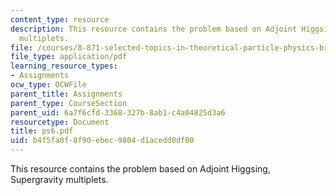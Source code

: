 ```yaml
---
content_type: resource
description: This resource contains the problem based on Adjoint Higgsing, Supergravity
  multiplets.
file: /courses/8-871-selected-topics-in-theoretical-particle-physics-branes-and-gauge-theory-dynamics-fall-2004/b4f5fa0f8f90ebec9804d1acedd0df00_ps6.pdf
file_type: application/pdf
learning_resource_types:
- Assignments
ocw_type: OCWFile
parent_title: Assignments
parent_type: CourseSection
parent_uid: 6a7f6cfd-3368-327b-8ab1-c4a04825d3a6
resourcetype: Document
title: ps6.pdf
uid: b4f5fa0f-8f90-ebec-9804-d1acedd0df00
---
```

This resource contains the problem based on Adjoint Higgsing, Supergravity multiplets.

